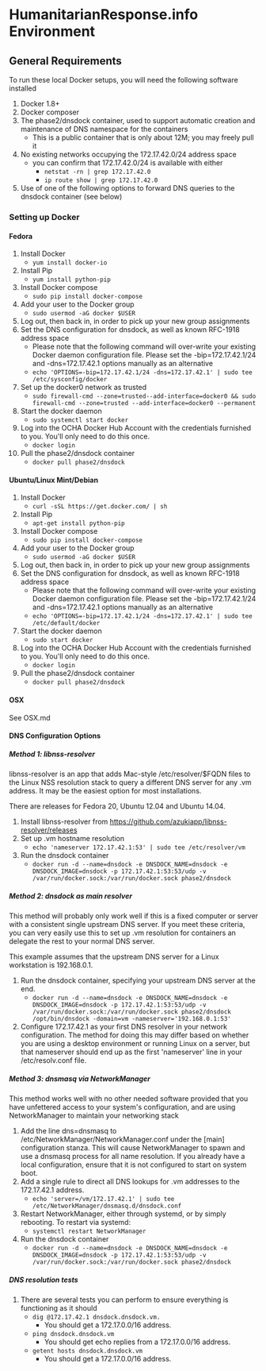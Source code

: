 # HumanitarianResponse.info Environment

## General Requirements

To run these local Docker setups, you will need the following software installed

1. Docker 1.8+
2. Docker composer
3. The phase2/dnsdock container, used to support automatic creation and maintenance of DNS namespace for the containers
    - This is a public container that is only about 12M; you may freely pull it
4. No existing networks occupying the 172.17.42.0/24 address space
    - you can confirm that 172.17.42.0/24 is available with either
        - `netstat -rn | grep 172.17.42.0`
        - `ip route show | grep 172.17.42.0`
5. Use of one of the following options to forward DNS queries to the dnsdock container (see below)

### Setting up Docker

#### Fedora

1. Install Docker
    - `yum install docker-io`
2. Install Pip
    - `yum install python-pip`
3. Install Docker compose
    - `sudo pip install docker-compose`
4. Add your user to the Docker group
    - `sudo usermod -aG docker $USER`
5. Log out, then back in, in order to pick up your new group assignments
6. Set the DNS configuration for dnsdock, as well as known RFC-1918 address space
    - Please note that the following command will over-write your existing Docker daemon configuration file.  Please set the -bip=172.17.42.1/24 and -dns=172.17.42.1 options manually as an alternative
    - `echo 'OPTIONS=-bip=172.17.42.1/24 -dns=172.17.42.1' | sudo tee /etc/sysconfig/docker`
7. Set up the docker0 network as trusted
    - `sudo firewall-cmd --zone=trusted--add-interface=docker0 && sudo firewall-cmd --zone=trusted --add-interface=docker0 --permanent`
8. Start the docker daemon
    - `sudo systemctl start docker`
9. Log into the OCHA Docker Hub Account with the credentials furnished to you.  You'll only need to do this once.
    - `docker login`
10. Pull the phase2/dnsdock container
    - `docker pull phase2/dnsdock`

#### Ubuntu/Linux Mint/Debian
1. Install Docker
    - `curl -sSL https://get.docker.com/ | sh`
2. Install Pip
    - `apt-get install python-pip`
3. Install Docker compose
    - `sudo pip install docker-compose`
4. Add your user to the Docker group
    - `sudo usermod -aG docker $USER`
5. Log out, then back in, in order to pick up your new group assignments
6. Set the DNS configuration for dnsdock, as well as known RFC-1918 address space
    - Please note that the following command will over-write your existing Docker daemon configuration file.  Please set the -bip=172.17.42.1/24 and -dns=172.17.42.1 options manually as an alternative
    - `echo 'OPTIONS=-bip=172.17.42.1/24 -dns=172.17.42.1' | sudo tee /etc/default/docker`
7. Start the docker daemon
    - `sudo start docker`
8. Log into the OCHA Docker Hub Account with the credentials furnished to you.  You'll only need to do this once.
    - `docker login`
9. Pull the phase2/dnsdock container
    - `docker pull phase2/dnsdock`

#### OSX

See OSX.md

#### DNS Configuration Options

##### Method 1: libnss-resolver

libnss-resolver is an app that adds Mac-style /etc/resolver/$FQDN files to the Linux NSS resolution stack to query a different DNS server for any .vm address.  It may be the easiest option for most installations.

There are releases for Fedora 20, Ubuntu 12.04 and Ubuntu 14.04.

1. Install libnss-resolver from https://github.com/azukiapp/libnss-resolver/releases
2. Set up .vm hostname resolution
    - `echo 'nameserver 172.17.42.1:53' | sudo tee /etc/resolver/vm`
3. Run the dnsdock container
    - `docker run -d --name=dnsdock -e DNSDOCK_NAME=dnsdock -e DNSDOCK_IMAGE=dnsdock -p 172.17.42.1:53:53/udp -v /var/run/docker.sock:/var/run/docker.sock phase2/dnsdock`

##### Method 2: dnsdock as main resolver

This method will probably only work well if this is a fixed computer or server with a consistent single upstream DNS server. If you meet these criteria, you can very easily use this to set up .vm resolution for containers an delegate the rest to your normal DNS server.

This example assumes that the upstream DNS server for a Linux workstation is 192.168.0.1.

1. Run the dnsdock container, specifying your upstream DNS server at the end.
    - `docker run -d --name=dnsdock -e DNSDOCK_NAME=dnsdock -e DNSDOCK_IMAGE=dnsdock -p 172.17.42.1:53:53/udp -v /var/run/docker.sock:/var/run/docker.sock phase2/dnsdock /opt/bin/dnsdock -domain=vm -nameserver='192.168.0.1:53'`
2. Configure 172.17.42.1 as your first DNS resolver in your network configuration. The method for doing this may differ based on whether you are using a desktop environment or running Linux on a server, but that nameserver should end up as the first 'nameserver' line in your /etc/resolv.conf file.

##### Method 3: dnsmasq via NetworkManager

This method works well with no other needed software provided that you have unfettered access to your system's configuration, and are using NetworkManager to maintain your networking stack

1. Add the line dns=dnsmasq to /etc/NetworkManager/NetworkManager.conf under the [main] configuration stanza. This will cause NetworkManager to spawn and use a dnsmasq process for all name resolution.
If you already have a local configuration, ensure that it is not configured to start on system boot.
2. Add a single rule to direct all DNS lookups for .vm addresses to the 172.17.42.1 address.
    - `echo 'server=/vm/172.17.42.1' | sudo tee /etc/NetworkManager/dnsmasq.d/dnsdock.conf`
3. Restart NetworkManager, either through systemd, or by simply rebooting.  To restart via systemd:
    - `systemctl restart NetworkManager`
4. Run the dnsdock container
    - `docker run -d --name=dnsdock -e DNSDOCK_NAME=dnsdock -e DNSDOCK_IMAGE=dnsdock -p 172.17.42.1:53:53/udp -v /var/run/docker.sock:/var/run/docker.sock phase2/dnsdock`

##### DNS resolution tests

1. There are several tests you can perform to ensure everything is functioning as it should
    - `dig @172.17.42.1 dnsdock.dnsdock.vm.`
        - You should get a 172.17.0.0/16 address.
    - `ping dnsdock.dnsdock.vm`
        - You should get echo replies from a 172.17.0.0/16 address.
    -  `getent hosts dnsdock.dnsdock.vm`
        - You should get a 172.17.0.0/16 address.
